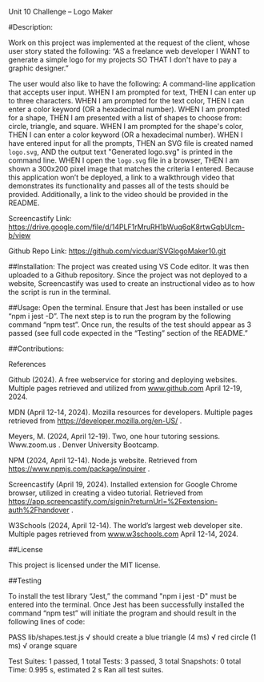 Unit 10 Challenge – Logo Maker

#Description:

Work on this project was implemented at the request of the client, whose user story stated the following: “AS a freelance web developer I WANT to generate a simple logo for my projects SO THAT I don't have to pay a graphic designer.”

The user would also like to have the following:
A command-line application that accepts user input.
WHEN I am prompted for text, THEN I can enter up to three characters.
WHEN I am prompted for the text color, THEN I can enter a color keyword (OR a hexadecimal number).
WHEN I am prompted for a shape, THEN I am presented with a list of shapes to choose from: circle, triangle, and square.
WHEN I am prompted for the shape's color, THEN I can enter a color keyword (OR a hexadecimal number).
WHEN I have entered input for all the prompts, THEN an SVG file is created named `logo.svg`, AND the output text "Generated logo.svg" is printed in the command line.
WHEN I open the `logo.svg` file in a browser, THEN I am shown a 300x200 pixel image that matches the criteria I entered.
Because this application won’t be deployed, a link to a walkthrough video that demonstrates its functionality and passes all of the tests should be provided. Additionally, a link to the video should be provided in the README.

Screencastify Link:
https://drive.google.com/file/d/14PLF1rMruRH1bWuq6qK8rtwGqbUlcm-b/view

Github Repo Link:
https://github.com/vicduar/SVGlogoMaker10.git

##Installation:
The project was created using VS Code editor. It was then uploaded to a Github repository. Since the project was not deployed to a website, Screencastify was used to create an instructional video as to how the script is run in the terminal.

##Usage:
Open the terminal. Ensure that Jest has been installed or use “npm i jest -D”.  The next step is to run the program by the following command “npm test”. Once run, the results of the test should appear as 3 passed (see full code expected in the “Testing” section of the README.”

##Contributions:

References

Github (2024). A free webservice for storing and deploying websites. Multiple pages retrieved and utilized from www.github.com April 12-19, 2024.

MDN (April 12-14, 2024). Mozilla resources for developers. Multiple pages retrieved from https://developer.mozilla.org/en-US/ .

Meyers, M. (2024, April 12-19). Two, one hour tutoring sessions. Www.zoom.us . Denver University Bootcamp.

NPM (2024, April 12-14). Node.js website. Retrieved from https://www.npmjs.com/package/inquirer .

Screencastify (April 19, 2024). Installed extension for Google Chrome browser, utilized in creating a video tutorial. Retrieved from https://app.screencastify.com/signin?returnUrl=%2Fextension-auth%2Fhandover .

W3Schools (2024, April 12-14). The world’s largest web developer site. Multiple pages retrieved from www.w3schools.com April 12-14, 2024.

##License

This project is licensed under the MIT license.


##Testing

To install the test library “Jest,” the command "npm i jest -D" must be entered into the terminal. Once Jest has been successfully installed the command “npm test” will initiate the program and should result in the following lines of code:

PASS  lib/shapes.test.js
  √ should create a blue triangle (4 ms)
  √ red circle (1 ms)
  √ orange square

Test Suites: 1 passed, 1 total
Tests:       3 passed, 3 total
Snapshots:   0 total
Time:        0.995 s, estimated 2 s
Ran all test suites.


